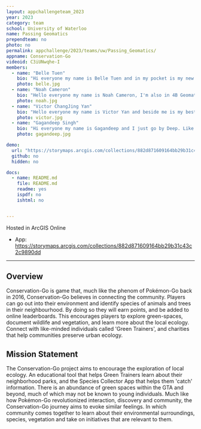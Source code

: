 ```yaml
---
layout: appchallengeteam_2023
year: 2023
category: team
school: University of Waterloo
name: Passing Geomatics
prependteam: no
photo: no
permalink: appchallenge/2023/teams/uw/Passing_Geomatics/
appname: Conservation-Go
videoid: C3iUNwqhe-I
members:
  - name: "Belle Tuen"
    bio: "Hi everyone my name is Belle Tuen and in my pocket is my new puppy Uta, I'm in 4B Geomatics here at the University of Waterloo. My interests are in playing badminton, video games and hanging out with friends. I'm really excited to be part of the App Challenge this year, as I finish up my degree."
    photo: belle.jpg
  - name: "Noah Cameron"
    bio: "Hello everyone my name is Noah Cameron, I'm also in 4B Geomatics here at the university of Waterloo. I love playing recreational hockey and spending time with my friends. This is my first time participating in the App Challenge and I'm looking forward to using all the GIS skills I've learned throughout my undergraduate."
    photo: noah.jpg
  - name: "Victor ChangJing Yan"
    bio: "Hello everyone my name is Victor Yan and beside me is my best friend Barkley. I'm in my 4B of Geomatics at the university of waterloo as well. I love to play hockey and video games such as TFT & league of legends. I'm looking forward to being a part of the Esri Canada App Challenge this year, where we can all experiment and have fun with GIS."
    photo: victor.jpg
  - name: "Gagandeep Singh"
    bio: "Hi everyone my name is Gagandeep and I just go by Deep. Like everyone I'm in my 4B term of Geomatics here at the university of Waterloo. I'm a big hockey fanatic as well and generally just love studying GIS, particularly in the case study of Forest Fires. It's a pleasure to be a part of the Esri Canada App Challenge this year."
    photo: gagandeep.jpg

demo:
  url: "https://storymaps.arcgis.com/collections/882d871609164bb29b31c43c2c9890dd"
  github: no
  hidden: no

docs:
  - name: README.md
    file: README.md
    readme: yes
    ispdf: no
    ishtml: no


---
```


Hosted in ArcGIS Online

- App: https://storymaps.arcgis.com/collections/882d871609164bb29b31c43c2c9890dd

---

## Overview

Conservation-Go is game that, much like the phenom of Pokémon-Go back in 2016, Conservation-Go believes in connecting the community. Players can go out into their environment and identify species of animals and trees in their neighbourhood. By doing so they will earn points, and be added to online leaderboards. This encourages players tp explore green-spaces, document wildlife and vegetation, and learn more about the local ecology. Connect with like-minded individuals called 'Green Trainers', and charities that help communities preserve urban ecology. 

## Mission Statement
The Conservation-Go project aims to encourage the exploration of local ecology. An educational tool that helps Green Trainers learn about their neighborhood parks, and the Species Collector App that helps them 'catch' information. There is an abundance of green spaces within the GTA and beyond, much of which may not be known to young individuals. Much like how Pokémon-Go revolutionized interaction, discovery and community, the Conservation-Go journey aims to evoke similar feelings. In which community comes together to learn about their environmental surroundings, species, vegetation and take on initiatives that are relevant to them.
